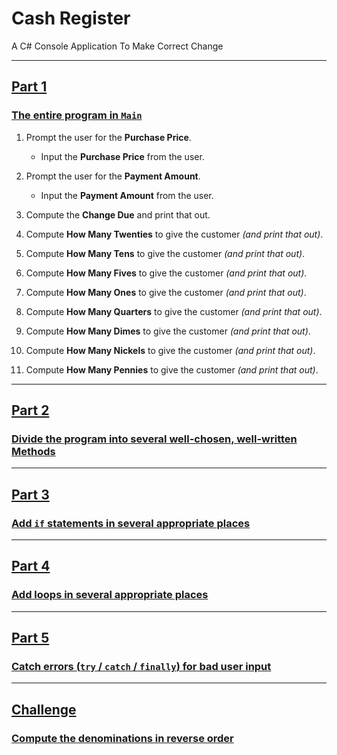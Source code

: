 # Cash Register
A C# Console Application To Make Correct Change

---

[Part 1](Code/Part%201.md)
---

### [The entire program in `Main`](Code/Part%201.md)

1. Prompt the user for the **Purchase Price**.
    + Input the **Purchase Price** from the user.

1. Prompt the user for the **Payment Amount**.
    + Input the **Payment Amount** from the user.

1. Compute the **Change Due** and print that out.

1. Compute **How Many Twenties** to give the customer _(and print that out)_.

1. Compute **How Many Tens** to give the customer _(and print that out)_.

1. Compute **How Many Fives** to give the customer _(and print that out)_.

1. Compute **How Many Ones** to give the customer _(and print that out)_.

1. Compute **How Many Quarters** to give the customer _(and print that out)_.

1. Compute **How Many Dimes** to give the customer _(and print that out)_.

1. Compute **How Many Nickels** to give the customer _(and print that out)_.

1. Compute **How Many Pennies** to give the customer _(and print that out)_.

---

[Part 2](Code/Part%202.md)
---

### [Divide the program into several well-chosen, well-written **Methods**](Code/Part%202.md)

---

[Part 3](Code/Part%203.md)
---

### [Add `if` statements in several appropriate places](Code/Part%203.md)

---

[Part 4](Code/Part%204.md)
---

### [Add loops in several appropriate places](Code/Part%204.md)

---

[Part 5](Code/Part%205.md)
---

### [Catch errors (`try` / `catch` / `finally`) for bad user input](Code/Part%205.md)

---

[Challenge](Code/Challenge.md)
---

### [Compute the denominations in reverse order](Code/Challenge.md)


